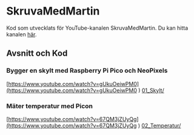 # SkruvaMedMartin
Kod som utvecklats för YouTube-kanalen SkruvaMedMartin. Du kan hitta kanalen [här](https://www.youtube.com/@SkruvaMedMartin).

## Avsnitt och Kod

### Bygger en skylt med Raspberry Pi Pico och NeoPixels
[https://www.youtube.com/watch?v=gUkuOeiwPM0](https://www.youtube.com/watch?v=gUkuOeiwPM0
)
[01_Skylt/](https://github.com/haagen/SkruvaMedMartin/tree/main/01_Skylt)

### Mäter temperatur med Picon
[https://www.youtube.com/watch?v=67QM3jZUyQg](https://www.youtube.com/watch?v=67QM3jZUyQg
)
[02_Temperatur/](https://github.com/haagen/SkruvaMedMartin/tree/main/02_Temperatur)
